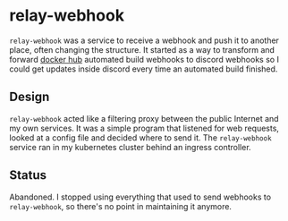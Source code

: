 # relay-webhook

`relay-webhook` was a service to receive a webhook and push it to another place, often changing the structure. It started as a way to transform and forward [docker hub](https://hub.docker.com) automated build webhooks to discord webhooks so I could get updates inside discord every time an automated build finished.

## Design

`relay-webhook` acted like a filtering proxy between the public Internet and my own services. It was a simple program that listened for web requests, looked at a config file and decided where to send it. The `relay-webhook` service ran in my kubernetes cluster behind an ingress controller.

## Status

Abandoned. I stopped using everything that used to send webhooks to `relay-webhook`, so there's no point in maintaining it anymore.
